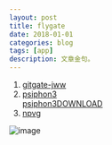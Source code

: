 ```yaml
---
layout: post
title: flygate 
date: 2018-01-01
categories: blog
tags: [app]
description: 文章金句。
---
```


<div id="player1" class="aplayer"></div>
<!-- ... -->
<script src="APlayer.min.js"></script>
<script src="../dist/APlayer.min.js"></script>
<script src="demo.js"></script>



1. [gitgate-jww](https://github.com/bannedbook/fanqiang/wiki)
1. [psiphon3](https://psiphon.ca/zh/download.html)<br>[psiphon3DOWNLOAD](https://psiphon.ca/psiphon3.exe)
1. [npvg](http://www.vpngate.net/cn/download.aspx)

![image](https://github.com/feiyuii/feiyuii.github.io/blob/master/img/crowds/crowds.jpg?raw=true)
